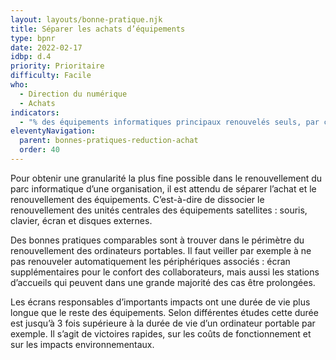 ```yaml
---
layout: layouts/bonne-pratique.njk
title: Séparer les achats d’équipements
type: bpnr
date: 2022-02-17
idbp: d.4
priority: Prioritaire
difficulty: Facile
who:
  - Direction du numérique
  - Achats
indicators:
  - "% des équipements informatiques principaux renouvelés seuls, par critères : écrans, souris, téléphones portables, unités centrales…"
eleventyNavigation:
  parent: bonnes-pratiques-reduction-achat
  order: 40
---
```


Pour obtenir une granularité la plus fine possible dans le renouvellement du parc informatique d’une organisation, il est attendu de séparer l’achat et le renouvellement des équipements. C’est-à-dire de dissocier le renouvellement des unités centrales des équipements satellites : souris, clavier, écran et disques externes.

Des bonnes pratiques comparables sont à trouver dans le périmètre du renouvellement des ordinateurs portables. Il faut veiller par exemple à ne pas renouveler automatiquement les périphériques associés : écran supplémentaires pour le confort des collaborateurs, mais aussi les stations d’accueils qui peuvent dans une grande majorité des cas être prolongées.

Les écrans responsables d’importants impacts ont une durée de vie plus longue que le reste des équipements. Selon différentes études cette durée est jusqu’à 3 fois supérieure à la durée de vie d’un ordinateur portable par exemple. Il s’agit de victoires rapides, sur les coûts de fonctionnement et sur les impacts environnementaux.
